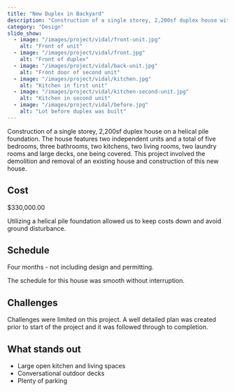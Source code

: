 ```yaml
---
title: "New Duplex in Backyard"
description: "Construction of a single storey, 2,200sf duplex house with two independent units and a total of five bedrooms."
category: "Design"
slide_show:
  - image: "/images/project/vidal/front-unit.jpg"
    alt: "Front of unit"
  - image: "/images/project/vidal/front.jpg"
    alt: "Front of duplex"
  - image: "/images/project/vidal/back-unit.jpg"
    alt: "Front door of second unit"
  - image: "/images/project/vidal/kitchen.jpg"
    alt: "Kitchen in first unit"
  - image: "/images/project/vidal/kitchen-second-unit.jpg"
    alt: "Kitchen in second unit"
  - image: "/images/project/vidal/before.jpg"
    alt: "Lot before duplex was built"
---
```


Construction of a single storey, 2,200sf duplex house on a helical pile foundation. The house features two independent units and a total of five bedrooms, three bathrooms, two kitchens, two living rooms, two laundry rooms and large decks, one being covered. This project involved the demolition and removal of an existing house and construction of this new house.

## Cost

$330,000.00

Utilizing a helical pile foundation allowed us to keep costs down and avoid ground disturbance.

## Schedule

Four months - not including design and permitting.

The schedule for this house was smooth without interruption.

## Challenges

Challenges were limited on this project. A well detailed plan was created prior to start of the project and it was followed through to completion.

## What stands out

- Large open kitchen and living spaces
- Conversational outdoor decks
- Plenty of parking
